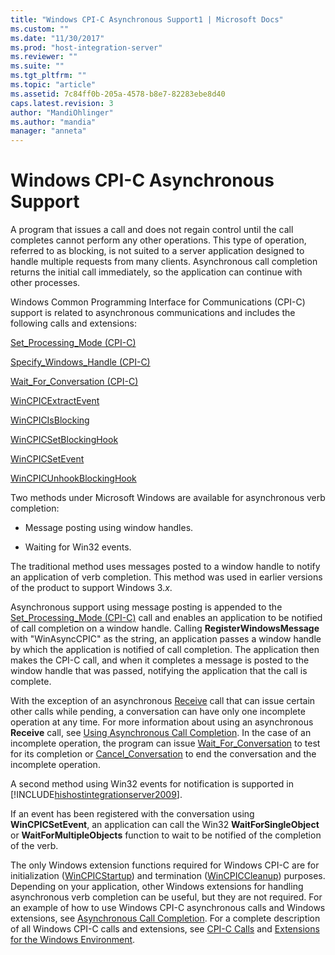 ```yaml
---
title: "Windows CPI-C Asynchronous Support1 | Microsoft Docs"
ms.custom: ""
ms.date: "11/30/2017"
ms.prod: "host-integration-server"
ms.reviewer: ""
ms.suite: ""
ms.tgt_pltfrm: ""
ms.topic: "article"
ms.assetid: 7c84ff0b-205a-4578-b8e7-82283ebe8d40
caps.latest.revision: 3
author: "MandiOhlinger"
ms.author: "mandia"
manager: "anneta"
---
```

# Windows CPI-C Asynchronous Support
A program that issues a call and does not regain control until the call completes cannot perform any other operations. This type of operation, referred to as blocking, is not suited to a server application designed to handle multiple requests from many clients. Asynchronous call completion returns the initial call immediately, so the application can continue with other processes.  
  
 Windows Common Programming Interface for Communications (CPI-C) support is related to asynchronous communications and includes the following calls and extensions:  
  
 [Set_Processing_Mode (CPI-C)](./set-processing-mode-cpi-c-2.md)  
  
 [Specify_Windows_Handle (CPI-C)](./specify-windows-handle-cpi-c-2.md)  
  
 [Wait_For_Conversation (CPI-C)](./wait-for-conversation-cpi-c-1.md)  
  
 [WinCPICExtractEvent](./wincpicextractevent2.md)  
  
 [WinCPICIsBlocking](./wincpicisblocking1.md)  
  
 [WinCPICSetBlockingHook](./wincpicsetblockinghook2.md)  
  
 [WinCPICSetEvent](./wincpicsetevent1.md)  
  
 [WinCPICUnhookBlockingHook](./wincpicunhookblockinghook2.md)  
  
 Two methods under Microsoft Windows are available for asynchronous verb completion:  
  
-   Message posting using window handles.  
  
-   Waiting for Win32 events.  
  
 The traditional method uses messages posted to a window handle to notify an application of verb completion. This method was used in earlier versions of the product to support Windows 3.*x*.  
  
 Asynchronous support using message posting is appended to the [Set_Processing_Mode (CPI-C)](./set-processing-mode-cpi-c-2.md) call and enables an application to be notified of call completion on a window handle. Calling **RegisterWindowsMessage** with "WinAsyncCPIC" as the string, an application passes a window handle by which the application is notified of call completion. The application then makes the CPI-C call, and when it completes a message is posted to the window handle that was passed, notifying the application that the call is complete.  
  
 With the exception of an asynchronous [Receive](./receive-cpi-c-1.md) call that can issue certain other calls while pending, a conversation can have only one incomplete operation at any time. For more information about using an asynchronous **Receive** call, see [Using Asynchronous Call Completion](../core/asynchronous-call-completion1.md). In the case of an incomplete operation, the program can issue [Wait_For_Conversation](./wait-for-conversation-cpi-c-2.md) to test for its completion or [Cancel_Conversation](./cancel-conversation-cpi-c-2.md) to end the conversation and the incomplete operation.  
  
 A second method using Win32 events for notification is supported in [!INCLUDE[hishostintegrationserver2009](../includes/hishostintegrationserver2009-md.md)].  
  
 If an event has been registered with the conversation using **WinCPICSetEvent**, an application can call the Win32 **WaitForSingleObject** or **WaitForMultipleObjects** function to wait to be notified of the completion of the verb.  
  
 The only Windows extension functions required for Windows CPI-C are for initialization ([WinCPICStartup](./wincpicstartup1.md)) and termination ([WinCPICCleanup](./wincpiccleanup2.md)) purposes. Depending on your application, other Windows extensions for handling asynchronous verb completion can be useful, but they are not required. For an example of how to use Windows CPI-C asynchronous calls and Windows extensions, see [Asynchronous Call Completion](../core/asynchronous-call-completion1.md). For a complete description of all Windows CPI-C calls and extensions, see [CPI-C Calls](./cpi-c-calls2.md) and [Extensions for the Windows Environment](./extensions-for-the-windows-environment2.md).